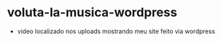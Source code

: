 # voluta-la-musica-wordpress

* video localizado nos uploads mostrando meu site feito via wordpress
